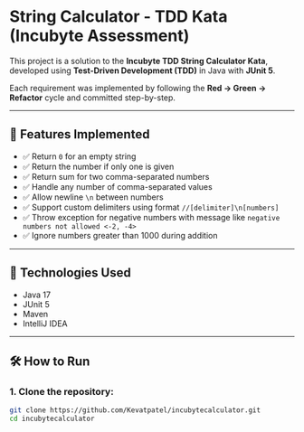 # String Calculator - TDD Kata (Incubyte Assessment)

This project is a solution to the **Incubyte TDD String Calculator Kata**, developed using **Test-Driven Development (TDD)** in Java with **JUnit 5**.

Each requirement was implemented by following the **Red → Green → Refactor** cycle and committed step-by-step.

---

## 🚀 Features Implemented

- ✅ Return `0` for an empty string  
- ✅ Return the number if only one is given  
- ✅ Return sum for two comma-separated numbers  
- ✅ Handle any number of comma-separated values  
- ✅ Allow newline `\n` between numbers  
- ✅ Support custom delimiters using format `//[delimiter]\n[numbers]`  
- ✅ Throw exception for negative numbers with message like `negative numbers not allowed <-2, -4>`  
- ✅ Ignore numbers greater than 1000 during addition  

---

## 🧪 Technologies Used

- Java 17  
- JUnit 5  
- Maven  
- IntelliJ IDEA  

---

## 🛠️ How to Run

### 1. Clone the repository:
```bash
git clone https://github.com/Kevatpatel/incubytecalculator.git
cd incubytecalculator
